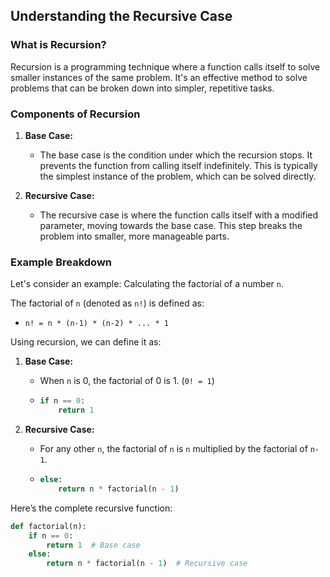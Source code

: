 ## Understanding the Recursive Case

### What is Recursion?

Recursion is a programming technique where a function calls itself to solve smaller instances of the same problem. It's an effective method to solve problems that can be broken down into simpler, repetitive tasks.

### Components of Recursion

1. **Base Case:**
   - The base case is the condition under which the recursion stops. It prevents the function from calling itself indefinitely. This is typically the simplest instance of the problem, which can be solved directly.

2. **Recursive Case:**
   - The recursive case is where the function calls itself with a modified parameter, moving towards the base case. This step breaks the problem into smaller, more manageable parts.

### Example Breakdown

Let's consider an example: Calculating the factorial of a number `n`.

The factorial of `n` (denoted as `n!`) is defined as:

- `n! = n * (n-1) * (n-2) * ... * 1`

Using recursion, we can define it as:

1. **Base Case:**
   - When `n` is 0, the factorial of 0 is 1. (`0! = 1`)
   - ```python
     if n == 0:
         return 1
     ```

2. **Recursive Case:**
   - For any other `n`, the factorial of `n` is `n` multiplied by the factorial of `n-1`.
   - ```python
     else:
         return n * factorial(n - 1)
     ```

Here’s the complete recursive function:

```python
def factorial(n):
    if n == 0:
        return 1  # Base case
    else:
        return n * factorial(n - 1)  # Recursive case
